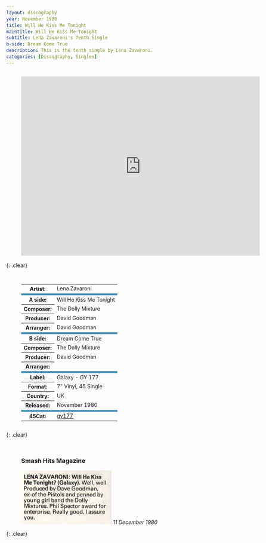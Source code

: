 ```yaml
---
layout: discography
year: November 1980
title: Will He Kiss Me Tonight
maintitle: Will He Kiss Me Tonight
subtitle: Lena Zavaroni's Tenth Single
b-side: Dream Come True
description: This is the tenth single by Lena Zavaroni.
categories: [Discography, Singles]
---
```


<figure class="fig3">
<div class="responsive-video"><iframe width="640px" height="480px" src="https://www.youtube.com/embed/?playlist=4UQmRKsBDvc,zGvjrd-yXHg" frameborder="0" allow="accelerometer; autoplay; clipboard-write; encrypted-media; gyroscope; picture-in-picture" allowfullscreen></iframe></div>
</figure>

{: .clear}

<figure class="fig3">
<table>
<tr><th>Artist:</th><td>Lena Zavaroni</td></tr>
<tr class="split"><th>A side:</th><td>Will He Kiss Me Tonight</td></tr>
<tr><th>Composer:</th><td>The Dolly Mixture</td></tr>
<tr><th>Producer:</th><td>David Goodman</td></tr>
<tr><th>Arranger:</th><td>David Goodman</td></tr>
<tr class="split"><th>B side:</th><td>Dream Come True</td></tr>
<tr><th>Composer:</th><td>The Dolly Mixture</td></tr>
<tr><th>Producer:</th><td>David Goodman</td></tr>
<tr><th>Arranger:</th><td></td></tr>
<tr class="split"><th>Label:</th><td>Galaxy - GY 177</td></tr>
<tr><th>Format:</th><td>7" Vinyl, 45 Single</td></tr>
<tr><th>Country:</th><td>UK</td></tr>
<tr><th>Released:</th><td>November 1980</td></tr>
<tr class="split"><th>45Cat:</th><td><a class="external-link" href="https://www.45cat.com/record/gy177">gy177</a></td></tr>
</table>
</figure>

{: .clear}

<figure class="fig3">
<h3>Smash Hits Magazine</h3>
<img src="/assets/images/magazines/1980-12-11-smash-hits-magazine.png" class="full-width" />
<cite>11 December 1980</cite>
</figure>

<br />{: .clear}

<style>
.split {border-top: solid 5px #4B90B1;}

.fig1 {float:left; width:49%;}

.fig2 {float:right; width:49%;}

.fig3 {float:left; width:100%;}

figcaption {float:left; width:100%;}

@media screen and (orientation:portrait) {
.fig1, .fig2 {float:left; width:100%;}
figcaption {float:left; width:100%; margin-bottom: 10px;}
}
</style>

